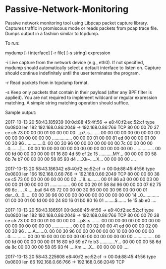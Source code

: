 # Passive-Network-Monitoring

Passive network monitoring tool using Libpcap packet capture library. 
Captures traffic in promiscous mode or reads packets from pcap trace file. Dumps output in a fashion similar to tcpdump. 

To run:

mydump [-i interface] [-r file] [-s string] expression

-i  Live capture from the network device <interface> (e.g., eth0). If not
    specified, mydump should automatically select a default interface to
    listen on. Capture should continue indefinitely until the user
    terminates the program.

-r  Read packets from <file> in tcpdump format.

-s  Keep only packets that contain <string> in their payload (after any BPF
    filter is applied). You are not required to implement wildcard or regular
    expression matching. A simple string matching operation should suffice.


Sample output:

2017-10-13 20:58:43.185939 00:0d:88:45:4f:56 -> e8:40:f2:ec:52:cf type 0x0800 len 182
192.168.0.86:2049 -> 192.168.0.86:766 TCP
80 00 00 70 37 ce c5 73 00 00 00 01 00 00 00 00  ...p7..s........
00 00 00 00 00 00 00 00 00 00 00 00 00 00 00 00  ................
00 00 00 01 00 00 81 ed 00 00 00 01 00 00 30 96  ..............0.
00 00 30 96 00 00 00 00 00 00 00 7c 00 00 00 00  ..0........|....
00 00 10 00 00 00 00 00 00 00 00 00 00 00 00 00  ................
00 00 fd 00 00 00 00 00 01 16 80 4d 59 cf 2c 15  ...........MY.,.
00 00 00 00 58 6b 7e b7 00 00 00 00 58 85 93 d4  ....Xk~.....X...
00 00 00 00                                       ....

2017-10-13 20:58:43.186342 e8:40:f2:ec:52:cf -> 00:0d:88:45:4f:56 type 0x0800 len 166
192.168.0.66:766 -> 192.168.0.66:2049 TCP
80 00 00 60 38 ce c5 73 00 00 00 00 00 00 00 02  ...`8..s........
00 01 86 a3 00 00 00 03 00 00 00 01 00 00 00 01  ................
00 00 00 20 01 58 8d 96 00 00 00 07 62 75 69 6c  ... .X......buil
64 65 72 00 00 00 30 96 00 00 30 96 00 00 00 01  der...0...0.....
00 00 30 96 00 00 00 00 00 00 00 00 00 00 00 14  ..0.............
01 00 00 01 00 fd 00 00 24 80 16 01 b0 80 16 01  ........$.......
1e 15 ab e0                                       ....

2017-10-13 20:58:43.186591 00:0d:88:45:4f:56 -> e8:40:f2:ec:52:cf type 0x0800 len 182
192.168.0.86:2049 -> 192.168.0.86:766 TCP
80 00 00 70 38 ce c5 73 00 00 00 01 00 00 00 00  ...p8..s........
00 00 00 00 00 00 00 00 00 00 00 00 00 00 00 00  ................
00 00 00 02 00 00 41 ed 00 00 00 02 00 00 30 96  ......A.......0.
00 00 30 96 00 00 00 00 00 00 10 00 00 00 00 00  ..0.............
00 00 10 00 00 00 00 00 00 00 00 00 00 00 00 00  ................
00 00 fd 00 00 00 00 00 01 16 80 b0 59 d7 fe b3  ............Y...
00 00 00 00 58 6d de 8c 00 00 00 00 58 85 93 f4  ....Xm......X...
00 00 00 00                                       ....

2017-10-13 20:58:43.225608 e8:40:f2:ec:52:cf -> 00:0d:88:45:4f:56 type 0x0800 len 66
192.168.0.66:766 -> 192.168.0.66:2049 TCP

